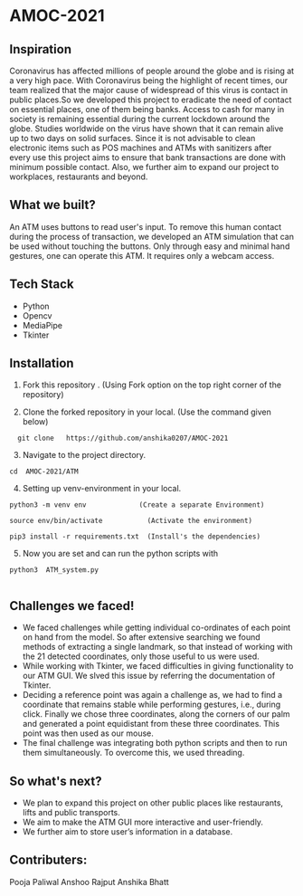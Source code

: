 # AMOC-2021
## Inspiration
Coronavirus has affected millions of people around the globe and is rising at a very high pace. With Coronavirus being the highlight of recent times, our team realized that the major cause of widespread of this virus is contact in public places.So we developed this project to eradicate the need of contact on essential places, one of them being banks. Access to cash for many in society is remaining essential during the current lockdown around the globe. Studies worldwide on the virus have shown that it can remain alive up to two days on solid surfaces. Since it is not advisable to clean electronic items such as POS machines and ATMs with sanitizers after every use this project aims to ensure that bank transactions are done with minimum possible contact. Also, we further aim to expand our project to workplaces, restaurants and beyond.

## What we built?
An ATM uses buttons to read user's input. To remove this human contact during the process of transaction, we developed an ATM simulation that can be used without touching the buttons. Only through easy and minimal hand gestures, one can operate this ATM. It requires only a webcam access.

## Tech Stack
* Python
* Opencv
* MediaPipe
* Tkinter


## Installation

1. Fork this repository .     (Using Fork option on the top right corner of the repository)

2. Clone the forked repository in your local.  (Use the command given below)
```
  git clone   https://github.com/anshika0207/AMOC-2021
```
3. Navigate to the project directory.
```
cd  AMOC-2021/ATM
```

4. Setting up venv-environment in your local.

```
python3 -m venv env             (Create a separate Environment)
```
```
source env/bin/activate           (Activate the environment)
```
```
pip3 install -r requirements.txt  (Install's the dependencies)
```
 5.  Now you are set and can run the python scripts with
```
python3  ATM_system.py


````

## Challenges we faced!
* We faced challenges while getting individual co-ordinates of each point on hand from the model. So after extensive searching we found methods of extracting a single landmark, so that instead of working with the 21 detected coordinates, only those useful to us were used.
* While working with Tkinter, we faced difficulties in giving functionality to our ATM GUI. We slved this issue by referring the documentation of Tkinter.
* Deciding a reference point was again a challenge as, we had to find a coordinate that remains stable while performing gestures, i.e., during click. Finally we chose three coordinates, along the corners of our palm and generated a point equidistant from these three coordinates. This point was then used as our mouse.
* The final challenge was integrating both python scripts and then to run them simultaneously. To overcome this, we used threading.

## So what's next?
* We plan to expand this project on other public places like restaurants, lifts and public transports.
* We aim to make the ATM GUI more interactive and user-friendly.
* We further aim to store user’s information in a database.

## Contributers:
Pooja Paliwal
Anshoo Rajput
Anshika Bhatt
